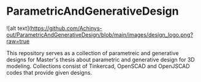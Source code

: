# ParametricAndGenerativeDesign 

![alt text](https://github.com/Achinys-out/ParametricAndGenerativeDesign/blob/main/images/design_logo.png?raw=true

This repository serves as a collection of parametreic and generative designs for Master's thesis about parametric and generative design for 3D modeling. 
Collections consist of Tinkercad, OpenSCAD and OpenJSCAD codes that provide given designs.

